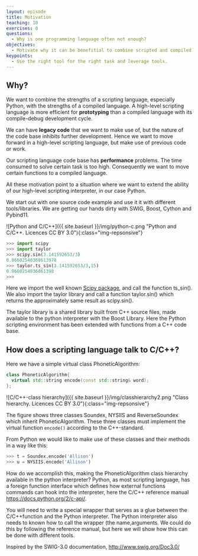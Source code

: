 ```yaml
---
layout: episode
title: Motivation
teaching: 10
exercises: 0
questions:
  - Why is one programming language often not enough?
objectives:
  - Motivate why it can be benefitial to combine scripted and compiled languages.
keypoints:
  - Use the right tool for the right task and leverage tools.
---
```


## Why?

We want to combine the strengths of a scripting language, especially Python, with
the strengths of a compiled language. A high-level scripting language is more
efficient for **prototyping** than a compiled language with its compile-debug
development cycle.

We can have **legacy code** that we want to make use of, but the nature of the code
base inhibits further development. Hence we want to move forward in a high-level
scripting language, but make use of previous code or work.

Our scripting language code base has **performance** problems. The time consumed to
solve certain task is too high. Consequently we want to move certain functions
to a compiled language.

All these motivation point to a situation where we want to extend the ability
of our high-level scripting interpreter, in our case Python.

We start out with one source code example and use it it with different tools/libraries.
We are getting our hands dirty with SWIG, Boost, Cython and Pybind11.

![Python and C/C++]({{ site.baseurl }}/img/python-c.png "Python and C/C++. Licences CC BY 3.0"){:class="img-repsonsive"}

```python
>>> import scipy
>>> import taylor
>>> scipy.sin(3.141592653/3)
0.86602540368613978
>>> taylor.ts_sin(3.141592653/3,15)
0.8660254036861398
>>>
```

Here we import the well known [Scipy package](https://www.scipy.org), and call
the function ts_sin(). We also import the taylor library and call a
function taylor.sin() which returns the approximately same result as scipy.sin().

The taylor library is a shared library built from C++ source files, made
available to the python interpreter with the Boost Library. Here the Python
scripting environment has been extended with functions from a C++ code base.


## How does a scripting language talk to C/C++?

Here we have a simple virtual class PhoneticAlgorithm:
```cpp
class PhoneticAlgorithm{
  virtual std::string encode(const std::string& word);
};
```
![C/C++-class hierarchy]({{ site.baseurl }}/img/classhierarchy2.png "Class hierarchy. Licences CC BY 3.0"){:class="img-repsonsive"}

The figure shows three classes Soundex, NYSIIS and ReverseSoundex which
inherit PhoneticAlgorithm. These three classes must implement the virtual function
`encode()` according to the C++-standard.

From Python we would like to make use of these classes and their methods in a
way like this:

```python
>>> t = Soundex.encode('Allison')
>>> u = NYSIIS.encode('Allison')

```
How do we accomplish this, making the PhoneticAlgorithm class hierarchy available in the
python interpreter? Python, as most scripting language, has a foreign function
interface which defines how external functions commands can hook into the
interpreter, here the C/C++ reference manual https://docs.python.org/2/c-api/.

You will need to write a special wrapper that serves as a glue between the
C/C++function and the Python interpreter. The Python interpreter also needs to
known how to call the wrapper (the name,arguments. We could do this by
following the reference manual, but here we will show how this can be done with
different tools.

Inspired by the SWIG-3.0 documentation, http://www.swig.org/Doc3.0/

